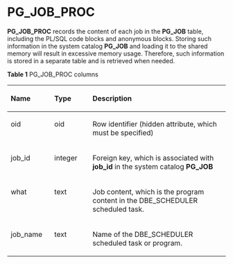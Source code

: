 # PG\_JOB\_PROC<a name="EN-US_TOPIC_0289900489"></a>

**PG\_JOB\_PROC**  records the content of each job in the  **PG\_JOB**  table, including the PL/SQL code blocks and anonymous blocks. Storing such information in the system catalog  **PG\_JOB**  and loading it to the shared memory will result in excessive memory usage. Therefore, such information is stored in a separate table and is retrieved when needed.

**Table  1**  PG\_JOB\_PROC columns

<a name="en-us_topic_0283136639_en-us_topic_0237122296_en-us_topic_0059778581_table11055115530"></a>
<table><thead align="left"><tr id="en-us_topic_0283136639_en-us_topic_0237122296_en-us_topic_0059778581_row5106215531"><th class="cellrowborder" valign="top" width="19.96%" id="mcps1.2.4.1.1"><p id="en-us_topic_0283136639_en-us_topic_0237122296_en-us_topic_0059778581_p7106151185311"><a name="en-us_topic_0283136639_en-us_topic_0237122296_en-us_topic_0059778581_p7106151185311"></a><a name="en-us_topic_0283136639_en-us_topic_0237122296_en-us_topic_0059778581_p7106151185311"></a>Name</p>
</th>
<th class="cellrowborder" valign="top" width="17.49%" id="mcps1.2.4.1.2"><p id="en-us_topic_0283136639_en-us_topic_0237122296_en-us_topic_0059778581_p1210618125312"><a name="en-us_topic_0283136639_en-us_topic_0237122296_en-us_topic_0059778581_p1210618125312"></a><a name="en-us_topic_0283136639_en-us_topic_0237122296_en-us_topic_0059778581_p1210618125312"></a>Type</p>
</th>
<th class="cellrowborder" valign="top" width="62.55%" id="mcps1.2.4.1.3"><p id="en-us_topic_0283136639_en-us_topic_0237122296_en-us_topic_0059778581_p910651155317"><a name="en-us_topic_0283136639_en-us_topic_0237122296_en-us_topic_0059778581_p910651155317"></a><a name="en-us_topic_0283136639_en-us_topic_0237122296_en-us_topic_0059778581_p910651155317"></a>Description</p>
</th>
</tr>
</thead>
<tbody><tr id="en-us_topic_0283136639_en-us_topic_0237122296_row71159151527"><td class="cellrowborder" valign="top" width="19.96%" headers="mcps1.2.4.1.1 "><p id="en-us_topic_0283136639_en-us_topic_0237122296_p8115715020"><a name="en-us_topic_0283136639_en-us_topic_0237122296_p8115715020"></a><a name="en-us_topic_0283136639_en-us_topic_0237122296_p8115715020"></a>oid</p>
</td>
<td class="cellrowborder" valign="top" width="17.49%" headers="mcps1.2.4.1.2 "><p id="en-us_topic_0283136639_en-us_topic_0237122296_p8115215127"><a name="en-us_topic_0283136639_en-us_topic_0237122296_p8115215127"></a><a name="en-us_topic_0283136639_en-us_topic_0237122296_p8115215127"></a>oid</p>
</td>
<td class="cellrowborder" valign="top" width="62.55%" headers="mcps1.2.4.1.3 "><p id="en-us_topic_0283136639_en-us_topic_0237122296_p1911581511212"><a name="en-us_topic_0283136639_en-us_topic_0237122296_p1911581511212"></a><a name="en-us_topic_0283136639_en-us_topic_0237122296_p1911581511212"></a>Row identifier (hidden attribute, which must be specified)</p>
</td>
</tr>
<tr id="en-us_topic_0283136639_en-us_topic_0237122296_en-us_topic_0059778581_row151078125311"><td class="cellrowborder" valign="top" width="19.96%" headers="mcps1.2.4.1.1 "><p id="en-us_topic_0283136639_en-us_topic_0237122296_en-us_topic_0059778581_p87210105553"><a name="en-us_topic_0283136639_en-us_topic_0237122296_en-us_topic_0059778581_p87210105553"></a><a name="en-us_topic_0283136639_en-us_topic_0237122296_en-us_topic_0059778581_p87210105553"></a>job_id</p>
</td>
<td class="cellrowborder" valign="top" width="17.49%" headers="mcps1.2.4.1.2 "><p id="en-us_topic_0283136639_en-us_topic_0237122296_en-us_topic_0059778581_p972151025511"><a name="en-us_topic_0283136639_en-us_topic_0237122296_en-us_topic_0059778581_p972151025511"></a><a name="en-us_topic_0283136639_en-us_topic_0237122296_en-us_topic_0059778581_p972151025511"></a>integer</p>
</td>
<td class="cellrowborder" valign="top" width="62.55%" headers="mcps1.2.4.1.3 "><p id="en-us_topic_0283136639_en-us_topic_0237122296_en-us_topic_0059778581_p207217102557"><a name="en-us_topic_0283136639_en-us_topic_0237122296_en-us_topic_0059778581_p207217102557"></a><a name="en-us_topic_0283136639_en-us_topic_0237122296_en-us_topic_0059778581_p207217102557"></a>Foreign key, which is associated with <strong id="b12233852915"><a name="b12233852915"></a><a name="b12233852915"></a>job_id</strong> in the system catalog <strong id="b1316538284"><a name="b1316538284"></a><a name="b1316538284"></a>PG_JOB</strong></p>
</td>
</tr>
<tr id="en-us_topic_0283136639_en-us_topic_0237122296_en-us_topic_0059778581_row1108151205317"><td class="cellrowborder" valign="top" width="19.96%" headers="mcps1.2.4.1.1 "><p id="en-us_topic_0283136639_en-us_topic_0237122296_en-us_topic_0059778581_p1172171025510"><a name="en-us_topic_0283136639_en-us_topic_0237122296_en-us_topic_0059778581_p1172171025510"></a><a name="en-us_topic_0283136639_en-us_topic_0237122296_en-us_topic_0059778581_p1172171025510"></a>what</p>
</td>
<td class="cellrowborder" valign="top" width="17.49%" headers="mcps1.2.4.1.2 "><p id="en-us_topic_0283136639_en-us_topic_0237122296_en-us_topic_0059778581_p157271075515"><a name="en-us_topic_0283136639_en-us_topic_0237122296_en-us_topic_0059778581_p157271075515"></a><a name="en-us_topic_0283136639_en-us_topic_0237122296_en-us_topic_0059778581_p157271075515"></a>text</p>
</td>
<td class="cellrowborder" valign="top" width="62.55%" headers="mcps1.2.4.1.3 "><p id="en-us_topic_0283136639_en-us_topic_0237122296_en-us_topic_0059778581_p10722105555"><a name="en-us_topic_0283136639_en-us_topic_0237122296_en-us_topic_0059778581_p10722105555"></a><a name="en-us_topic_0283136639_en-us_topic_0237122296_en-us_topic_0059778581_p10722105555"></a>Job content, which is the program content in the DBE_SCHEDULER scheduled task.</p>
</td>
</tr>
<tr id="row65721418145818"><td class="cellrowborder" valign="top" width="19.96%" headers="mcps1.2.4.1.1 "><p id="p6572171818585"><a name="p6572171818585"></a><a name="p6572171818585"></a>job_name</p>
</td>
<td class="cellrowborder" valign="top" width="17.49%" headers="mcps1.2.4.1.2 "><p id="p15732181587"><a name="p15732181587"></a><a name="p15732181587"></a>text</p>
</td>
<td class="cellrowborder" valign="top" width="62.55%" headers="mcps1.2.4.1.3 "><p id="p15731718205820"><a name="p15731718205820"></a><a name="p15731718205820"></a>Name of the DBE_SCHEDULER scheduled task or program.</p>
</td>
</tr>
</tbody>
</table>

